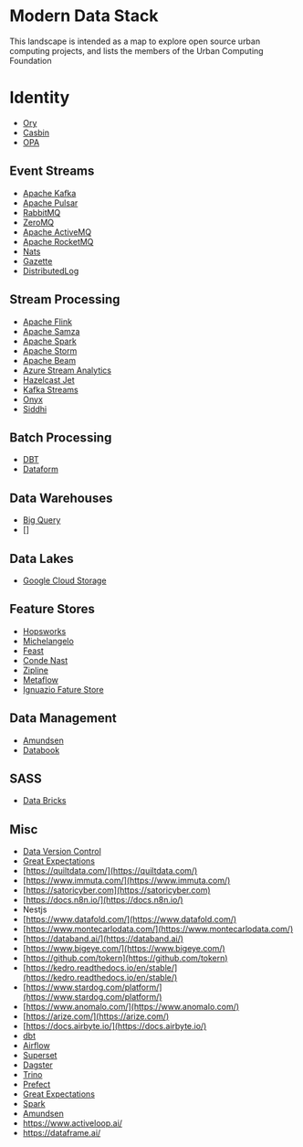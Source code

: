 # Modern Data Stack

This landscape is intended as a map to explore open source urban computing projects, and lists the members of the Urban Computing Foundation

# Identity 
- [Ory](https://www.ory.sh/)
- [Casbin](https://casbin.org/)
- [OPA](https://www.openpolicyagent.org/)

## Event Streams
- [Apache Kafka](https://kafka.apache.org/)
- [Apache Pulsar](https://pulsar.apache.org/)
- [RabbitMQ](https://www.rabbitmq.com/)
- [ZeroMQ](https://zeromq.org/)
- [Apache ActiveMQ](https://activemq.apache.org/)
- [Apache RocketMQ](https://rocketmq.apache.org/)
- [Nats](https://nats.io/)
- [Gazette](https://gazette.readthedocs.io/en/latest/)
- [DistributedLog](http://bookkeeper.apache.org/distributedlog/)

## Stream Processing
- [Apache Flink](https://flink.apache.org/)
- [Apache Samza]()
- [Apache Spark]()
- [Apache Storm]()
- [Apache Beam]()
- [Azure Stream Analytics]()
- [Hazelcast Jet]()
- [Kafka Streams]()
- [Onyx]()
- [Siddhi]()

## Batch Processing 
- [DBT](getdbt.com)
- [Dataform](https://dataform.co/)

## Data Warehouses
- [Big Query]()
- []

## Data Lakes
- [Google Cloud Storage]()

## Feature Stores
- [Hopsworks](https://github.com/logicalclocks/hopsworks)
- [Michelangelo](https://eng.uber.com/michelangelo-model-representation/)
- [Feast](https://github.com/gojek/feast)
- [Conde Nast](https://technology.condenast.com/story/accelerating-machine-learning-with-the-feature-store-service)
- [Zipline](https://www.topbots.com/zipline-data-management-framework-by-airbnb/)
- [Metaflow](https://www.youtube.com/watch?v=fOSZuONmLbA&feature=youtu.be)
- [Ignuazio Fature Store](https://www.iguazio.com/featurestore/)

## Data Management
- [Amundsen]()
- [Databook]()

## SASS
- [Data Bricks](https://databricks.com/)


## Misc

- [Data Version Control](https://dvc.org/doc) 
- [Great Expectations](https://greatexpectations.io/)
- [https://quiltdata.com/](https://quiltdata.com/)
- [https://www.immuta.com/](https://www.immuta.com/)
- [https://satoricyber.com](https://satoricyber.com) 
- [https://docs.n8n.io/](https://docs.n8n.io/)
- Nestjs
- [https://www.datafold.com/](https://www.datafold.com/)
- [https://www.montecarlodata.com/](https://www.montecarlodata.com/)
- [https://databand.ai/](https://databand.ai/)
- [https://www.bigeye.com/](https://www.bigeye.com/)
- [https://github.com/tokern](https://github.com/tokern)
- [https://kedro.readthedocs.io/en/stable/](https://kedro.readthedocs.io/en/stable/)
- [https://www.stardog.com/platform/](https://www.stardog.com/platform/)
- [https://www.anomalo.com/](https://www.anomalo.com/)
- [https://arize.com/](https://arize.com/)
- [https://docs.airbyte.io/](https://docs.airbyte.io/)
- [dbt]()
- [Airflow]()
- [Superset]()
- [Dagster]()
- [Trino]()
- [Prefect]()
- [Great Expectations]()
- [Spark]()
- [Amundsen]()
- https://www.activeloop.ai/
- https://dataframe.ai/



